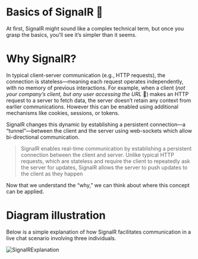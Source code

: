 # Basics of SignalR 📡

At first, SignalR might sound like a complex technical term, but once you grasp the basics, you'll see it’s simpler than it seems.

# Why SignalR?
In typical client-server communication (e.g., HTTP requests), the connection is stateless—meaning each request operates independently, with no memory of previous interactions. For example, when a client (_not your company’s client, but any user accessing the URL_ 🤭) makes an HTTP request to a server to fetch data, the server doesn’t retain any context from earlier communications. However this can be enabled using additional mechanisms like cookies, sessions, or tokens.

SignalR changes this dynamic by establishing a persistent connection—a “tunnel”—between the client and the server using web-sockets which allow bi-directional communication. 

> SignalR enables real-time communication by establishing a persistent connection between the client and server. Unlike typical HTTP requests, which are stateless and require the client to repeatedly ask the server for updates, SignalR allows the server to push updates to the client as they happen

Now that we understand the “why,” we can think about where this concept can be applied.

# Diagram illustration
Below is a simple explanation of how SignalR facilitates communication in a live chat scenario involving three individuals.

![SignalRExplanation](https://github.com/user-attachments/assets/3dcdca35-c6da-4591-8b47-868531e67a3c)

